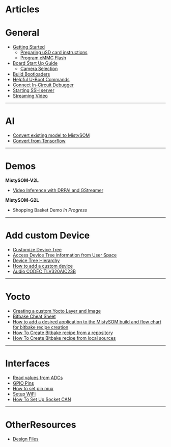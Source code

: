 
# Articles

# General

* [Getting Started](content/GettingStarted.md)
    * [Preparing uSD card instructions](content/preparing_usd.md)
    * [Program eMMC Flash](content/program_emmc_flash.md)
* [Board Start Up Guide](content/BoardStartUpGuide.md)
    * [Camera Selection](content/CameraSelection.md)
* [Build Bootloaders](content/BuildBootloaders.md)
* [Helpful U-Boot Commands](content/HelpfulUBootCmds.md)
* [Connect In-Circuit Debugger](content/ConnectInCircuitDebugger.md)
* [Starting SSH server](content/StartingSSH.md)
* [Streaming Video](content/StreamingVideo.md)

---
# AI

* [Convert existing model to MistySOM](content/ConvertModelToMistySOM.md)
* [Convert from Tensorflow](content/ConvertFromTensorflow.md)

---
# Demos

**MistySOM-V2L**
* [Video Inference with DRPAI and GStreamer](content/GStreamerDRPAI.md)

**MistySOM-G2L**
* Shopping Basket Demo _In Progress_

---
# Add custom Device

* [Customize Device Tree](content/CustomizeDevicetree.md)
* [Access Device Tree information from User Space]( content/DeviceTreeFromUserSpace.md )
* [Device Tree Hierarchy](content/DeviceTreeHierarchy.md )
* [How to add a custom device]( content/HowToAddACustomDevice.md)
* [Audio CODEC TLV320AIC23B]( content/AudioCodec.md)

---
# Yocto

* [Creating a custom Yocto Layer and Image]( content/CreatingCustomYoctoLayer.md)
* [Bitbake Cheat Sheet]( content/BitbakeCheatSheet.md)
* [How to add a desired application to the MistySOM build and flow chart for bitbake recipe creation](content/BitBakeRecipeCreationFlowChart.md)
* [How To Create Bitbake recipe from a repository](content/HowToCreateBitbakeRecipeGitHub.md)
* [How To Create Bitbake recipe from local sources](content/HowToCreateBitbakeRecipeLocSrc.md)

---
# Interfaces

* [Read values from ADCs](content/readADCs.md)
* [GPIO Pins](content/GPIOPins.md)
* [How to set pin mux](content/pinmux.md)
* [Setup WiFi](content/SetupWifi.md)
* [How To Set Up Socket CAN](content/HowToSetUpSocketCANInterface.md)

---
# OtherResources

* [Design Files](content/DesignFiles.md)
